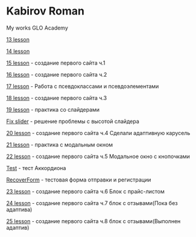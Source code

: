
# Kabirov Roman
My works GLO Academy


[13 lesson](https://romanov09.github.io/Lesson_13/ "13")

[14 lesson](https://romanov09.github.io/Lesson_14/ "14")

[15 lesson](https://romanov09.github.io/Lesson_15/ "15") - создание первого сайта ч.1

[16 lesson](https://romanov09.github.io/Lesson_16/ "16") - создание первого сайта ч.2

[17 lesson](https://romanov09.github.io/Lesson_17/ "17") - Работа с псевдоклассами и псевдоэлементами

[18 lesson](https://romanov09.github.io/Lesson_18/ "18") - создание первого сайта ч.3

[19 lesson](https://romanov09.github.io/Lesson_19/ "19") - практика со слайдерами

[Fix slider](https://romanov09.github.io/Fix%20Slider/ "Fix slider") - решение проблемы с высотой слайдера

[20 lesson](https://romanov09.github.io/Lesson_20/ "20") - создание первого сайта ч.4 Сделали адаптивную карусель

[21 lesson](https://romanov09.github.io/Lesson_21/ "21") - практика с модальным окном

[22 lesson](https://romanov09.github.io/Lesson_22/ "22") - создание первого сайта ч.5 Модальное окно с кнопочками

[Test](https://romanov09.github.io/Test/ "Accordion") - тест Аккордиона

[RecoverForm](https://romanov09.github.io/RecoverForm/ "RecoverForm") - тестовая форма отправки и регистрации

[23 lesson](https://romanov09.github.io/Lesson_23/ "23") - создание первого сайта ч.6 Блок с прайс-листом

[24 lesson](https://romanov09.github.io/Lesson_24/ "24") - создание первого сайта ч.7 блок с отзывами(Пока без адаптива)

[25 lesson](https://romanov09.github.io/Lesson_25/ "25") - создание первого сайта ч.8 блок с отзывами(Выполнен адаптив)
